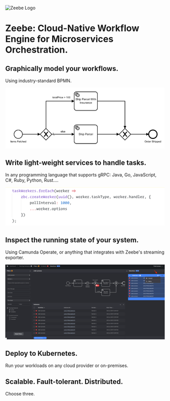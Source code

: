 ![Zeebe Logo](/zeebe-logo.png)

# Zeebe: Cloud-Native Workflow Engine for Microservices Orchestration.

## Graphically model your workflows.

Using industry-standard BPMN.

![BPMN](workflows-data-based-conditions.png)

## Write light-weight services to handle tasks.

In any programming language that supports gRPC: Java, Go, JavaScript, C#, Ruby, Python, Rust....

![](lightweight-workers.png)

## Inspect the running state of your system.

Using Camunda Operate, or anything that integrates with Zeebe's streaming exporter.

![](Operate-Batch-Cancel-Or-Retry.png)

## Deploy to Kubernetes.

Run your workloads on any cloud provider or on-premises.

## Scalable. Fault-tolerant. Distributed.

Choose three.
